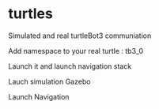 # turtles
Simulated and real turtleBot3 communiation 

Add namespace to your real turtle : tb3_0

Launch it and launch navigation stack

Lauch simulation Gazebo

Launch Navigation
